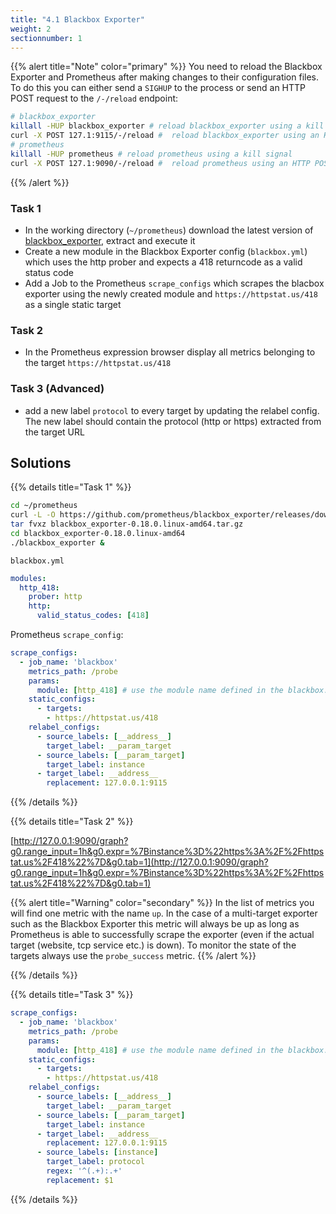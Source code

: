```yaml
---
title: "4.1 Blackbox Exporter"
weight: 2
sectionnumber: 1
---
```



{{% alert title="Note" color="primary" %}}
You need to reload the Blackbox Exporter and Prometheus after making changes to their configuration files. To do this you can either send a `SIGHUP` to the process or send an HTTP POST request to the `/-/reload` endpoint:

```bash
# blackbox_exporter
killall -HUP blackbox_exporter # reload blackbox_exporter using a kill signal
curl -X POST 127.1:9115/-/reload #  reload blackbox_exporter using an HTTP POST request
# prometheus
killall -HUP prometheus # reload prometheus using a kill signal
curl -X POST 127.1:9090/-/reload #  reload prometheus using an HTTP POST request (requires the cli option `--web.enable-lifecycle=true`)
```

{{% /alert %}}

### Task 1

* In the working directory (`~/prometheus`) download the latest version of [blackbox_exporter](https://github.com/prometheus/blackbox_exporter), extract and execute it
* Create a new module in the Blackbox Exporter config (`blackbox.yml`) which uses the http prober and expects a 418 returncode as a valid status code
* Add a Job to the Prometheus `scrape_configs` which scrapes the blacbox exporter using the newly created module and `https://httpstat.us/418` as a single static target

### Task 2

* In the Prometheus expression browser display all metrics belonging to the target `https://httpstat.us/418`

### Task 3 (Advanced)

* add a new label `protocol` to every target by updating the relabel config. The new label should contain the protocol (http or https) extracted from the target URL

## Solutions

{{% details title="Task 1" %}}

```bash
cd ~/prometheus
curl -L -O https://github.com/prometheus/blackbox_exporter/releases/download/v0.18.0/blackbox_exporter-0.18.0.linux-amd64.tar.gz
tar fvxz blackbox_exporter-0.18.0.linux-amd64.tar.gz
cd blackbox_exporter-0.18.0.linux-amd64
./blackbox_exporter &
```

`blackbox.yml`

```yaml
modules:
  http_418:
    prober: http
    http:
      valid_status_codes: [418]
```

Prometheus `scrape_config`:

```yaml
scrape_configs:
  - job_name: 'blackbox'
    metrics_path: /probe
    params:
      module: [http_418] # use the module name defined in the blackbox.yml
    static_configs:
      - targets:
        - https://httpstat.us/418
    relabel_configs:
      - source_labels: [__address__]
        target_label: __param_target
      - source_labels: [__param_target]
        target_label: instance
      - target_label: __address__
        replacement: 127.0.0.1:9115
```

{{% /details %}}

{{% details title="Task 2" %}}

[http://127.0.0.1:9090/graph?g0.range_input=1h&g0.expr=%7Binstance%3D%22https%3A%2F%2Fhttpstat.us%2F418%22%7D&g0.tab=1](http://127.0.0.1:9090/graph?g0.range_input=1h&g0.expr=%7Binstance%3D%22https%3A%2F%2Fhttpstat.us%2F418%22%7D&g0.tab=1)


{{% alert title="Warning" color="secondary" %}}
In the list of metrics you will find one metric with the name `up`. In the case of a multi-target exporter such as the Blackbox Exporter this metric will always be up as long as Prometheus is able to successfully scrape the exporter (even if the actual target (website, tcp service etc.) is down). To monitor the state of the targets always use the `probe_success` metric.
{{% /alert %}}


{{% /details %}}

{{% details title="Task 3" %}}

```yaml
scrape_configs:
  - job_name: 'blackbox'
    metrics_path: /probe
    params:
      module: [http_418] # use the module name defined in the blackbox.yml
    static_configs:
      - targets:
        - https://httpstat.us/418
    relabel_configs:
      - source_labels: [__address__]
        target_label: __param_target
      - source_labels: [__param_target]
        target_label: instance
      - target_label: __address__
        replacement: 127.0.0.1:9115
      - source_labels: [instance]
        target_label: protocol
        regex: '^(.+):.+'
        replacement: $1
```

{{% /details %}}
